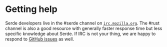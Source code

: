 # Getting help

Serde developers live in the #serde channel on [`irc.mozilla.org`][irc]. The
\#rust channel is also a good resource with generally faster response time but
less specific knowledge about Serde. If IRC is not your thing, we are happy to
respond to [GitHub issues][issues] as well.

[irc]: https://wiki.mozilla.org/IRC
[issues]: https://github.com/serde-rs/serde/issues/new

